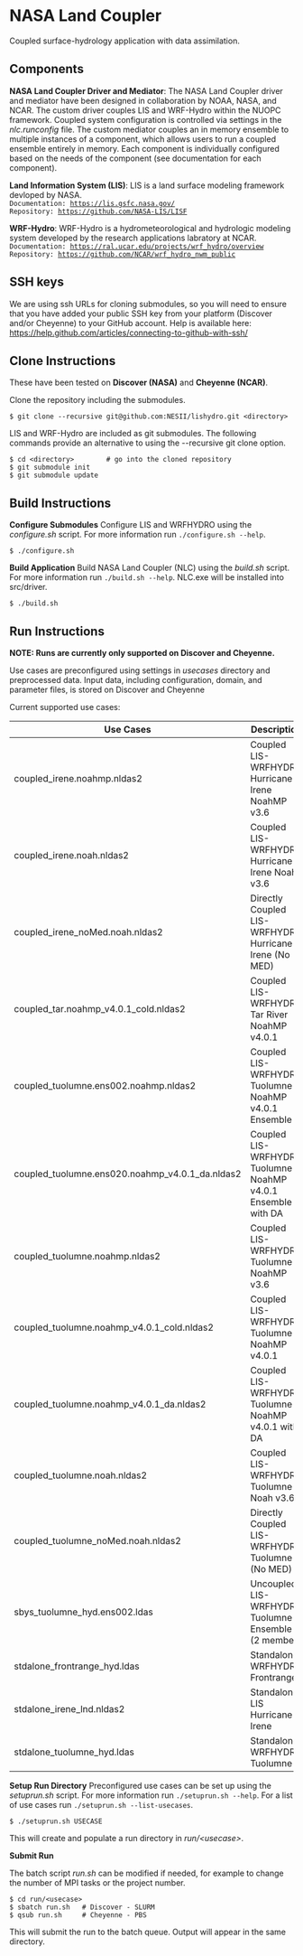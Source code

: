 # NASA Land Coupler
Coupled surface-hydrology application with data assimilation.

## Components
**NASA Land Coupler Driver and Mediator**:
The NASA Land Coupler driver and mediator have been designed in collaboration
by NOAA, NASA, and NCAR. The custom driver couples LIS and WRF-Hydro within the
NUOPC framework. Coupled system configuration is controlled via settings in the
*nlc.runconfig* file. The custom mediator couples an in memory ensemble to
multiple instances of a component, which allows users to run a coupled ensemble
entirely in memory. Each component is individually configured based on the needs
of the component (see documentation for each component).

**Land Information System (LIS)**:
LIS is a land surface modeling framework devloped by NASA.<br/>
<code>Documentation: https://lis.gsfc.nasa.gov/</code><br/>
<code>Repository: https://github.com/NASA-LIS/LISF</code>

**WRF-Hydro**:
WRF-Hydro is a hydrometeorological and hydrologic modeling system
developed by the research applications labratory at NCAR.<br/>
<code>Documentation: https://ral.ucar.edu/projects/wrf_hydro/overview</code><br/>
<code>Repository: https://github.com/NCAR/wrf_hydro_nwm_public</code>

## SSH keys
We are using ssh URLs for cloning submodules, so you will
need to ensure that you have added your public SSH key from
your platform (Discover and/or Cheyenne) to your GitHub account.
Help is available here:
https://help.github.com/articles/connecting-to-github-with-ssh/

## Clone Instructions
These have been tested on **Discover (NASA)** and 
**Cheyenne (NCAR)**.

Clone the repository including the submodules. 
```
$ git clone --recursive git@github.com:NESII/lishydro.git <directory>
```

LIS and WRF-Hydro are included as git submodules. The following
commands provide an alternative to using the --recursive git
clone option.
```
$ cd <directory>        # go into the cloned repository
$ git submodule init
$ git submodule update
```

## Build Instructions

**Configure Submodules**
Configure LIS and WRFHYDRO using the *configure.sh* script. For more information
run `./configure.sh --help`.
```
$ ./configure.sh
```

**Build Application**
Build NASA Land Coupler (NLC) using the *build.sh* script. For more information
run `./build.sh --help`. NLC.exe will be installed into src/driver.
```
$ ./build.sh
```

## Run Instructions

**NOTE:  Runs are currently only supported on Discover and Cheyenne.**

Use cases are preconfigured using settings in *usecases* directory and 
preprocessed data. Input data, including configuration, domain, 
and parameter files, is stored on Discover and Cheyenne 

Current supported use cases:

| Use Cases                                          | Description                                                  |
| -------------------------------------------------- | ------------------------------------------------------------ |
| coupled\_irene.noahmp.nldas2                       | Coupled LIS-WRFHYDRO Hurricane Irene NoahMP v3.6             |
| coupled\_irene.noah.nldas2                         | Coupled LIS-WRFHYDRO Hurricane Irene Noah v3.6               |
| coupled\_irene\_noMed.noah.nldas2                  | Directly Coupled LIS-WRFHYDRO Hurricane Irene (No MED)       |
| coupled\_tar.noahmp\_v4.0.1\_cold.nldas2           | Coupled LIS-WRFHYDRO Tar River NoahMP v4.0.1                 |
| coupled\_tuolumne.ens002.noahmp.nldas2             | Coupled LIS-WRFHYDRO Tuolumne NoahMP v4.0.1 Ensemble         |
| coupled\_tuolumne.ens020.noahmp\_v4.0.1\_da.nldas2 | Coupled LIS-WRFHYDRO Tuolumne NoahMP v4.0.1 Ensemble with DA |
| coupled\_tuolumne.noahmp.nldas2                    | Coupled LIS-WRFHYDRO Tuolumne NoahMP v3.6                    |
| coupled\_tuolumne.noahmp\_v4.0.1\_cold.nldas2      | Coupled LIS-WRFHYDRO Tuolumne NoahMP v4.0.1                  |
| coupled\_tuolumne.noahmp\_v4.0.1\_da.nldas2        | Coupled LIS-WRFHYDRO Tuolumne NoahMP v4.0.1 with DA          |
| coupled\_tuolumne.noah.nldas2                      | Coupled LIS-WRFHYDRO Tuolumne Noah v3.6                      |
| coupled\_tuolumne\_noMed.noah.nldas2               | Directly Coupled LIS-WRFHYDRO Tuolumne (No MED)              |
| sbys\_tuolumne\_hyd.ens002.ldas                    | Uncoupled LIS-WRFHYDRO Tuolumne Ensemble (2 member)          |
| stdalone\_frontrange\_hyd.ldas                     | Standalone WRFHYDRO Frontrange                               |
| stdalone\_irene\_lnd.nldas2                        | Standalone LIS Hurricane Irene                               |
| stdalone\_tuolumne\_hyd.ldas                       | Standalone WRFHYDRO Tuolumne                                 |


**Setup Run Directory**
Preconfigured use cases can be set up using the *setuprun.sh* script.
For more information run `./setuprun.sh --help`. For a list of use cases
run `./setuprun.sh --list-usecases`.
```
$ ./setuprun.sh USECASE
```
This will create and populate a run directory in 
*run/&lt;usecase&gt;*.

**Submit Run**

The batch script *run.sh* can be modified if needed, for example
to change the number of MPI tasks or the project number.
```
$ cd run/<usecase>
$ sbatch run.sh   # Discover - SLURM
$ qsub run.sh     # Cheyenne - PBS
```
This will submit the run to the batch queue.  Output
will appear in the same directory.

